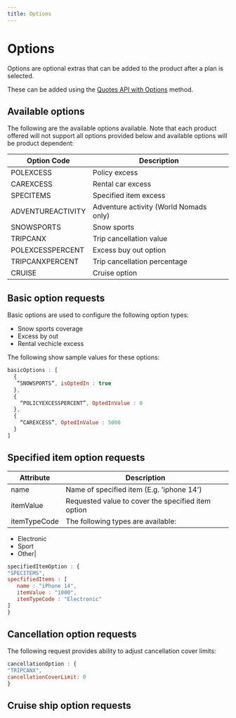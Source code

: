 ```yaml
---
title: Options
---
```


# Options

Options are optional extras that can be added to the product after a plan is selected.

These can be added using the [Quotes API with Options](/openapi/quotes/tag/Quote/paths/~1v1~1%7BbrandCode%7D~1quotewithoptions/post/) method.

## Available options

The following are the available options available. Note that each product offered will not support all options provided below and available options will be product dependent:

| Option Code | Description |
| ----------- | ----------- | 
| POLEXCESS   | Policy excess |
| CAREXCESS   | Rental car excess |
| SPECITEMS | Specified item excess |
| ADVENTUREACTIVITY | Adventure activity (World Nomads only) |
| SNOWSPORTS | Snow sports |
| TRIPCANX | Trip cancellation value |
| POLEXCESSPERCENT | Excess buy out option |
| TRIPCANXPERCENT | Trip cancellation percentage |
| CRUISE | Cruise option |

## Basic option requests

Basic options are used to configure the following option types:

 - Snow sports coverage 
 - Excess by out
 - Rental vechicle excess

The following show sample values for these options:

```javascript
basicOptions : [
  {
   “SNOWSPORTS”, isOptedIn : true
  },
  {
    “POLICYEXCESSPERCENT”, OptedInValue : 0
  },
  {
    “CAREXCESS”, OptedInValue : 5000
  }
]
```

## Specified item option requests

| Attribute | Description |
| ----------- | ----------- | 
| name   | Name of specified item (E.g. 'iphone 14') |
| itemValue | Requested value to cover the specified item option |
| itemTypeCode | The following types are available:
 - Electronic
 - Sport
 - Other|

```javascript
specifiedItemOption : {
"SPECITEMS",
specfifiedItems : [
   name : "iPhone 14", 
   itemValue : "1000",
   itemTypeCode : "Electronic"
]
}
```

## Cancellation option requests

The following request provides ability to adjust cancellation cover limits:

```javascript
cancellationOption : {
"TRIPCANX",
cancellationCoverLimit: 0
}
```

## Cruise ship option requests

